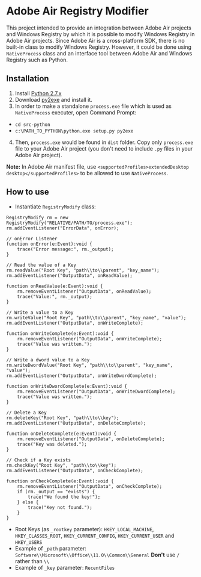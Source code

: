 # Adobe Air Registry Modifier

This project intended to provide an integration between Adobe Air projects and Windows Registry by which it is possible to modify Windows Registry in Adobe Air projects. Since Adobe Air is a cross-platform SDK, there is no built-in class to modify Windows Registry. However, it could be done using `NativeProcess` class and an interface tool between Adobe Air and Windows Registry such as Python.

## Installation

1. Install [Python 2.7.x](https://www.python.org/downloads/)
2. Download [py2exe](http://sourceforge.net/projects/py2exe/files/py2exe/0.6.9/py2exe-0.6.9.win32-py2.7.exe/download) and install it.
3. In order to make a standalone `process.exe` file which is used as `NativeProcess` executer, open Command Prompt:
  * `cd src-python`
  * `c:\PATH_TO_PYTHON\python.exe setup.py py2exe`
4. Then, `process.exe` would be found in `dist` folder. Copy only `process.exe` file to your Adobe Air project (you don't need to include `.py` files in your Adobe Air project).

**Note:** In Adobe Air manifest file, use `<supportedProfiles>extendedDesktop desktop</supportedProfiles>` to be allowed to use `NativeProcess`.

## How to use

+ Instantiate `RegistryModify` class:

```actionscript3
RegistryModify rm = new RegistryModify("RELATIVE/PATH/TO/process.exe");
rm.addEventListener("ErrorData", onError);

// onError Listener
function onError(e:Event):void {
    trace("Error message:", rm._output);
}

// Read the value of a Key
rm.readValue("Root Key", "path\\to\\parent", "key_name");
rm.addEventListener("OutputData", onReadValue);

function onReadValue(e:Event):void {
    rm.removeEventListener("OutputData", onReadValue);
    trace("Value:", rm._output);
}

// Write a value to a Key
rm.writeValue("Root Key", "path\\to\\parent", "key_name", "value");
rm.addEventListener("OutputData", onWriteComplete);

function onWriteComplete(e:Event):void {
    rm.removeEventListener("OutputData", onWriteComplete);
    trace("Value was written.");
}

// Write a dword value to a Key
rm.writeDwordValue("Root Key", "path\\to\\parent", "key_name", "value");
rm.addEventListener("OutputData", onWriteDwordComplete);

function onWriteDwordComplete(e:Event):void {
    rm.removeEventListener("OutputData", onWriteDwordComplete);
    trace("Value was written.");
}

// Delete a Key
rm.deleteKey("Root Key", "path\\to\\key");
rm.addEventListener("OutputData", onDeleteComplete);

function onDeleteComplete(e:Event):void {
    rm.removeEventListener("OutputData", onDeleteComplete);
    trace("Key was deleted.");
}

// Check if a Key exists
rm.checkKey("Root Key", "path\\to\\key");
rm.addEventListener("OutputData", onCheckComplete);

function onCheckComplete(e:Event):void {
    rm.removeEventListener("OutputData", onCheckComplete);
    if (rm._output == "exists") {
        trace("We found the key!");
    } else {
        trace("Key not found.");
    }
}
```

+ Root Keys (as `_rootkey` parameter): `HKEY_LOCAL_MACHINE`, `HKEY_CLASSES_ROOT`, `HKEY_CURRENT_CONFIG`, `HKEY_CURRENT_USER` and `HKEY_USERS`
+ Example of `_path` parameter: `Software\\Microsoft\\Office\\11.0\\Common\\General` **Don't** use `/` rather than `\\`
+ Example of `_key` parameter: `RecentFiles`
